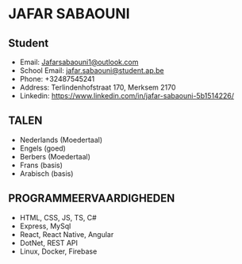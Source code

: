# JAFAR SABAOUNI

## Student
- Email: Jafarsabaouni1@outlook.com
- School Email: jafar.sabaouni@student.ap.be
- Phone: +32487545241
- Address: Terlindenhofstraat 170, Merksem 2170
- Linkedin: https://www.linkedin.com/in/jafar-sabaouni-5b1514226/
  

## TALEN
- Nederlands (Moedertaal)
- Engels (goed)
- Berbers (Moedertaal)
- Frans (basis)
- Arabisch (basis)


## PROGRAMMEERVAARDIGHEDEN
- HTML, CSS, JS, TS, C#
- Express, MySql
- React, React Native, Angular
- DotNet, REST API
- Linux, Docker, Firebase

